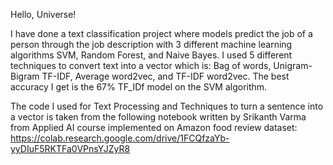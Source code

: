 Hello, Universe!

I have done a text classification project where models predict the job of a person through the job description with 3 different machine learning algorithms SVM, Random Forest, and Naive Bayes. I used 5 different techniques to convert text into a vector which is: Bag of words, Unigram-Bigram TF-IDF, Average word2vec, and TF-IDF word2vec. The best accuracy I get is the 67% TF_IDf model on the SVM algorithm. 

The code I used for Text Processing and Techniques to turn a sentence into a vector is taken from the following notebook written by Srikanth Varma from Applied AI course implemented on Amazon food review dataset: https://colab.research.google.com/drive/1FCQfzaYb-yyDIuF5RKTFa0VPnsYJZyR8
